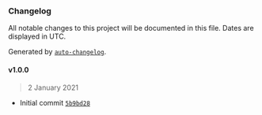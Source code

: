 ### Changelog

All notable changes to this project will be documented in this file. Dates are displayed in UTC.

Generated by [`auto-changelog`](https://github.com/CookPete/auto-changelog).

#### v1.0.0

> 2 January 2021

- Initial commit [`5b9bd28`](https://github.com/papanito/ansible-role-git/commit/5b9bd288ec63c164d3aa254f1d17d8a025f7a801)
